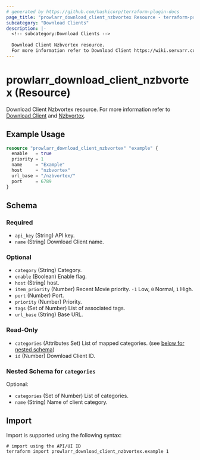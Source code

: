 ```yaml
---
# generated by https://github.com/hashicorp/terraform-plugin-docs
page_title: "prowlarr_download_client_nzbvortex Resource - terraform-provider-prowlarr"
subcategory: "Download Clients"
description: |-
  <!-- subcategory:Download Clients -->
  
  Download Client Nzbvortex resource.
  For more information refer to Download Client https://wiki.servarr.com/prowlarr/settings#download-clients and Nzbvortex https://wiki.servarr.com/prowlarr/supported#nzbvortex.
---
```


# prowlarr_download_client_nzbvortex (Resource)

<!-- subcategory:Download Clients -->
Download Client Nzbvortex resource.
For more information refer to [Download Client](https://wiki.servarr.com/prowlarr/settings#download-clients) and [Nzbvortex](https://wiki.servarr.com/prowlarr/supported#nzbvortex).

## Example Usage

```terraform
resource "prowlarr_download_client_nzbvortex" "example" {
  enable   = true
  priority = 1
  name     = "Example"
  host     = "nzbvortex"
  url_base = "/nzbvortex/"
  port     = 6789
}
```

<!-- schema generated by tfplugindocs -->
## Schema

### Required

- `api_key` (String) API key.
- `name` (String) Download Client name.

### Optional

- `category` (String) Category.
- `enable` (Boolean) Enable flag.
- `host` (String) host.
- `item_priority` (Number) Recent Movie priority. `-1` Low, `0` Normal, `1` High.
- `port` (Number) Port.
- `priority` (Number) Priority.
- `tags` (Set of Number) List of associated tags.
- `url_base` (String) Base URL.

### Read-Only

- `categories` (Attributes Set) List of mapped categories. (see [below for nested schema](#nestedatt--categories))
- `id` (Number) Download Client ID.

<a id="nestedatt--categories"></a>
### Nested Schema for `categories`

Optional:

- `categories` (Set of Number) List of categories.
- `name` (String) Name of client category.

## Import

Import is supported using the following syntax:

```shell
# import using the API/UI ID
terraform import prowlarr_download_client_nzbvortex.example 1
```
